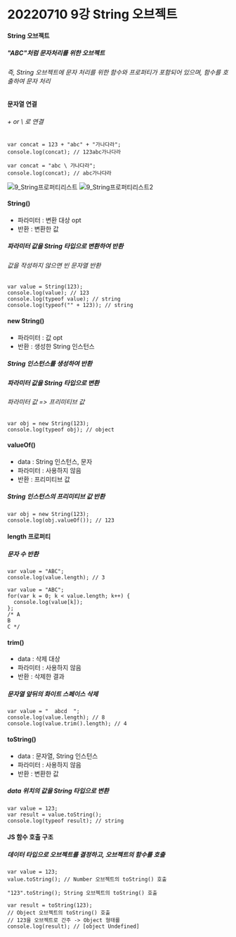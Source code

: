 # 20220710 9강 String 오브젝트

#### String 오브젝트
##### "ABC"처럼 문자처리를 위한 오브젝트
###### 즉, String 오브젝트에 문자 처리를 위한 함수와 프로퍼티가 포함되어 있으며, 함수를 호출하여 문자 처리

#### 문자열 연결
###### + or \ 로 연결
```
var concat = 123 + "abc" + "가나다라"; 
console.log(concat); // 123abc가나다라
```
```
var concat = "abc \ 가나다라";
console.log(concat); // abc가나다라
```

![9_String프로퍼티리스트](https://user-images.githubusercontent.com/62472117/178147024-f5b2f057-d7a7-40e8-9cc0-1e5c4da6fb15.png)
![9_String프로퍼티리스트2](https://user-images.githubusercontent.com/62472117/178147126-87a60089-b4b1-49c4-8a9e-cf56e3025551.png)

#### String()
- 파라미터 : 변환 대상 opt
- 반환 : 변환한 값
##### 파라미터 값을 String 타입으로 변환하여 반환
###### 값을 작성하지 않으면 빈 문자열 반환
```
var value = String(123);
console.log(value); // 123
console.log(typeof value); // string
console.log(typeof("" + 123)); // string
```
#### new String()
- 파라미터 : 값 opt
- 반환 : 생성한 String 인스턴스
##### String 인스턴스를 생성하여 반환
##### 파라미터 값을 String 타입으로 변환
###### 파라미터 값 => 프리미티브 값
```
var obj = new String(123);
console.log(typeof obj); // object
```
#### valueOf() 
- data : String 인스턴스, 문자
- 파라미터 : 사용하지 않음
- 반환 : 프리미티브 값
##### String 인스턴스의 프리미티브 값 반환
```
var obj = new String(123);
console.log(obj.valueOf()); // 123
```
#### length 프로퍼티
##### 문자 수 반환
```
var value = "ABC";
console.log(value.length); // 3
```
```
var value = "ABC";
for(var k = 0; k < value.length; k++) {
  console.log(value[k]);
};
/* A
B
C */
```
#### trim()
- data : 삭제 대상
- 파라미터 : 사용하지 않음
- 반환 : 삭제한 결과
##### 문자열 앞뒤의 화이트 스페이스 삭제
```
var value = "  abcd  ";
console.log(value.length); // 8
console.log(value.trim().length); // 4
```

#### toString()
- data : 문자열, String 인스턴스
- 파라미터 : 사용하지 않음
- 반환 : 변환한 값
##### data 위치의 값을 String 타입으로 변환
```
var value = 123;
var result = value.toString();
console.log(typeof result); // string
```
#### JS 함수 호출 구조
##### 데이터 타입으로 오브젝트를 결정하고, 오브젝트의 함수를 호출
```
var value = 123;
value.toString(); // Number 오브젝트의 toString() 호출

"123".toString(); String 오브젝트의 toString() 호출
```
```
var result = toString(123);
// Object 오브젝트의 toString() 호출
// 123을 오브젝트로 간주 -> Object 형태를 
console.log(result); // [object Undefined]
```
